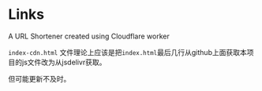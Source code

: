 # Links
A URL Shortener created using Cloudflare worker

`index-cdn.html` 文件理论上应该是把`index.html`最后几行从github上面获取本项目的js文件改为从jsdelivr获取。

但可能更新不及时。
